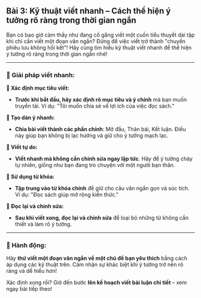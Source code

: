 ## Bài 3: Kỹ thuật viết nhanh – Cách thể hiện ý tưởng rõ ràng trong thời gian ngắn

Bạn có bao giờ cảm thấy như đang cố gắng viết một cuốn tiểu thuyết dài tập khi chỉ cần viết một đoạn văn ngắn? Đừng để việc viết trở thành "chuyến phiêu lưu không hồi kết"! Hãy cùng tìm hiểu kỹ thuật viết nhanh để thể hiện ý tưởng rõ ràng trong thời gian ngắn nhé!

---

### 📌 Giải pháp viết nhanh:

**🔹 Xác định mục tiêu viết:**
- **Trước khi bắt đầu, hãy xác định rõ mục tiêu và ý chính** mà bạn muốn truyền tải. Ví dụ: "Tôi muốn chia sẻ về lợi ích của việc đọc sách."

**🔹 Tạo dàn ý nhanh:**
- **Chia bài viết thành các phần chính**: Mở đầu, Thân bài, Kết luận. Điều này giúp bạn không bị lạc hướng và giữ cho ý tưởng mạch lạc.

**🔹 Viết tự do:**
- **Viết nhanh mà không cần chỉnh sửa ngay lập tức**. Hãy để ý tưởng chảy tự nhiên, giống như bạn đang trò chuyện với một người bạn thân.

**🔹 Sử dụng từ khóa:**
- **Tập trung vào từ khóa chính** để giữ cho câu văn ngắn gọn và súc tích. Ví dụ: "Đọc sách giúp mở rộng kiến thức."

**🔹 Đọc lại và chỉnh sửa:**
- **Sau khi viết xong, đọc lại và chỉnh sửa** để loại bỏ những từ không cần thiết và làm rõ ý tưởng.

---

### 🚀 Hành động:

Hãy **thử viết một đoạn văn ngắn về một chủ đề bạn yêu thích** bằng cách áp dụng các kỹ thuật trên. Cảm nhận sự khác biệt khi ý tưởng trở nên rõ ràng và dễ hiểu hơn!

Xác định xong rồi? Giờ đến bước **lên kế hoạch viết bài luận chi tiết** – xem ngay bài tiếp theo!